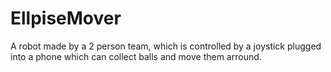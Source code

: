 # EllpiseMover
A robot made by a 2 person team, which is controlled by a joystick plugged into a phone which can collect balls and move them arround.
